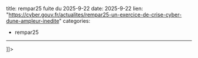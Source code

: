  
title: rempar25 fuite du 2025-9-22
date: 2025-9-22
lien: "https://cyber.gouv.fr/actualites/rempar25-un-exercice-de-crise-cyber-dune-ampleur-inedite"
categories:
  - rempar25
---

]]>

